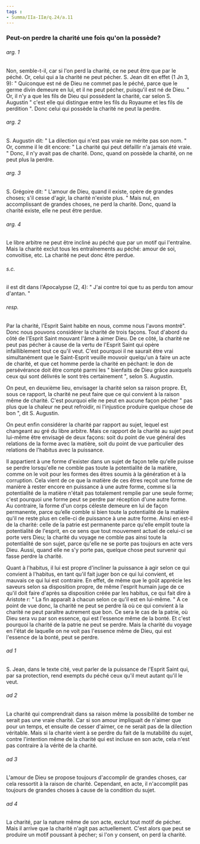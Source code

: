 ```yaml
---
tags : 
- Summa/IIa-IIæ/q.24/a.11
---
```


### Peut-on perdre la charité une fois qu'on la possède?

###### arg. 1
Non, semble-t-il, car si l'on perd la charité, ce ne peut être que par le péché. Or, celui qui a la charité ne peut pécher. S. Jean dit en effet (1 Jn 3, 9): " Quiconque est né de Dieu ne commet pas le péché, parce que le germe divin demeure en lui, et il ne peut pécher, puisqu'il est né de Dieu. " Or, il n'y a que les fils de Dieu qui possèdent la charité, car selon S. Augustin " c'est elle qui distingue entre les fils du Royaume et les fils de perdition ". Donc celui qui possède la charité ne peut la perdre. 

###### arg. 2
S. Augustin dit: " La dilection qui n'est pas vraie ne mérite pas son nom. " Or, comme il le dit encore: " La charité qui peut défaillir n'a jamais été vraie. " Donc, il n'y avait pas de charité. Donc, quand on possède la charité, on ne peut plus la perdre. 

###### arg. 3
S. Grégoire dit: " L'amour de Dieu, quand il existe, opère de grandes choses; s'il cesse d'agir, la charité n'existe plus. " Mais nul, en accomplissant de grandes choses, ne perd la charité. Donc, quand la charité existe, elle ne peut être perdue. 

###### arg. 4
Le libre arbitre ne peut être incliné au péché que par un motif qui l'entraîne. Mais la charité exclut tous les entraînements au péché: amour de soi, convoitise, etc. La charité ne peut donc être perdue. 

###### s.c.
il est dit dans l'Apocalypse (2, 4): " J'ai contre toi que tu as perdu ton amour d'antan. " 

###### resp.
Par la charité, l'Esprit Saint habite en nous, comme nous l'avons montré". Donc nous pouvons considérer la charité de trois façons. Tout d'abord du côté de l'Esprit Saint mouvant l'âme à aimer Dieu. De ce côté, la charité ne peut pas pécher à cause de la vertu de l'Esprit Saint qui opère infailliblement tout ce qu'il veut. C'est pourquoi il ne saurait être vrai simultanément que le Saint-Esprit veuille mouvoir quelqu'un à faire un acte de charité, et que cet homme perde la charité en péchant: le don de persévérance doit être compté parmi les " bienfaits de Dieu grâce auxquels ceux qui sont délivrés le sont très certainement ", selon S. Augustin. 

On peut, en deuxième lieu, envisager la charité selon sa raison propre. Et, sous ce rapport, la charité ne peut faire que ce qui convient à la raison même de charité. C'est pourquoi elle ne peut en aucune façon pécher " pas plus que la chaleur ne peut refroidir, ni l'injustice produire quelque chose de bon ", dit S. Augustin. 

On peut enfin considérer la charité par rapport au sujet, lequel est changeant au gré du libre arbitre. Mais ce rapport de la charité au sujet peut lui-même être envisagé de deux façons: soit du point de vue général des relations de la forme avec la matière, soit du point de vue particulier des relations de l'habitus avec la puissance. 

Il appartient à une forme d'exister dans un sujet de façon telle qu'elle puisse se perdre lorsqu'elle ne comble pas toute la potentialité de la matière, comme on le voit pour les formes des êtres soumis à la génération et à la corruption. Cela vient de ce que la matière de ces êtres reçoit une forme de manière à rester encore en puissance à une autre forme, comme si la potentialité de la matière n'était pas totalement remplie par une seule forme; c'est pourquoi une forme peut se perdre par réception d'une autre forme. Au contraire, la forme d'un corps céleste demeure en lui de façon permanente, parce qu’elle comble si bien toute la potentialité de la matière qu'il ne reste plus en celle-ci de puissance à une autre forme. Ainsi en est-il de la charité: celle de la patrie est permanente parce qu'elle emplit toute la potentialité de l'esprit, en ce sens que tout mouvement actuel de celui-ci se porte vers Dieu; la charité du voyage ne comble pas ainsi toute la potentialité de son sujet, parce qu'elle ne se porte pas toujours en acte vers Dieu. Aussi, quand elle ne s'y porte pas, quelque chose peut survenir qui fasse perdre la charité. 

Quant à l'habitus, il lui est propre d'incliner la puissance à agir selon ce qui convient à l'habitus, en tant qu'il fait juger bon ce qui lui convient, et mauvais ce qui lui est contraire. En effet, de même que le goût apprécie les saveurs selon sa disposition propre, de même l'esprit humain juge de ce qu'il doit faire d'après sa disposition créée par les habitus, ce qui fait dire à Aristote r: " La fin apparaît à chacun selon ce qu'il est en lui-même. " A ce point de vue donc, la charité ne peut se perdre là où ce qui convient à la charité ne peut paraître autrement que bon. Ce sera le cas de la patrie, où Dieu sera vu par son essence, qui est l'essence même de la bonté. Et c'est pourquoi la charité de la patrie ne peut se perdre. Mais la charité du voyage en l'état de laquelle on ne voit pas l'essence même de Dieu, qui est l'essence de la bonté, peut se perdre. 

###### ad 1
S. Jean, dans le texte cité, veut parler de la puissance de l'Esprit Saint qui, par sa protection, rend exempts du péché ceux qu'il meut autant qu'il le veut. 

###### ad 2
La charité qui comprendrait dans sa raison même la possibilité de tomber ne serait pas une vraie charité. Car si son amour impliquait de n'aimer que pour un temps, et ensuite de cesser d'aimer, ce ne serait pas de la dilection véritable. Mais si la charité vient à se perdre du fait de la mutabilité du sujet, contre l'intention même de la charité qui est incluse en son acte, cela n'est pas contraire à la vérité de la charité. 

###### ad 3
L'amour de Dieu se propose toujours d'accomplir de grandes choses, car cela ressortit à la raison de charité. Cependant, en acte, il n'accomplit pas toujours de grandes choses à cause de la condition du sujet. 

###### ad 4
La charité, par la nature même de son acte, exclut tout motif de pécher. Mais il arrive que la charité n'agit pas actuellement. C'est alors que peut se produire un motif poussant à pécher; si l'on y consent, on perd la charité. 

